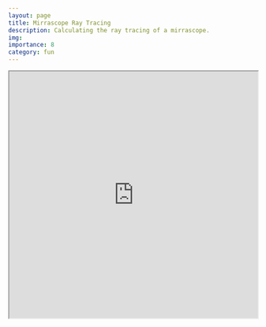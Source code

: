 ```yaml
---
layout: page
title: Mirrascope Ray Tracing
description: Calculating the ray tracing of a mirrascope.
img:
importance: 8
category: fun
---
```


<!-- <iframe
  src="https://github.com/BsaibesT/Microscope_notebook/ParabolicMirrorSim_v2.html"
  width="100%"
  height="500px"
>
</iframe> -->

<iframe
  src="https://github.com.BsaibesT/Microscope_notebook/repl/index.html?kernel=python&toolbar=1"
  width="100%"
  height="500px"
>
</iframe>